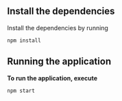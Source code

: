 ## Install the dependencies

Install the dependencies by running

```
npm install
```

## Running the application

**To run the application, execute**

```
npm start
```